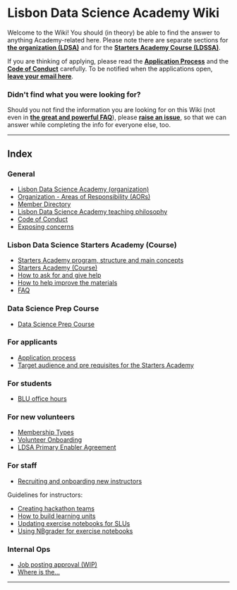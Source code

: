 # Lisbon Data Science Academy Wiki

Welcome to the Wiki! You should (in theory) be able to find the answer to anything Academy-related here. Please note there are separate sections for [**the organization (LDSA)**](pages/Lisbon-Data-Science-Academy-(Organization).md) and for the [**Starters Academy Course (LDSSA)**](pages/Starters-Academy-(Course).md). 

If you are thinking of applying, please read the [**Application Process**](pages/Application-process.md) and the [**Code of Conduct**](pages/Code-of-Conduct.md) carefully. To be notified when the applications open, [**leave your email here**](http://www.lisbondatascience.org/).

### Didn't find what you were looking for? 
Should you not find the information you are looking for on this Wiki (not even in [**the great and powerful FAQ**](pages/FAQ.md)), please [**raise an issue**](https://github.com/LDSSA/wiki/issues), so that we can answer while completing the info for everyone else, too.

---
## Index
### General
- [Lisbon Data Science Academy (organization)](pages/Lisbon-Data-Science-Academy-(Organization).md)
- [Organization - Areas of Responsibility (AORs)](pages/LDSA-Areas-of-Responsibility.md)
- [Member Directory](pages/Member-Directory.md)
- [Lisbon Data Science Academy teaching philosophy](pages/Teaching-Philosophy.md)
- [Code of Conduct](pages/Code-of-Conduct.md)
- [Exposing concerns](pages/Exposing-concerns.md)

### Lisbon Data Science Starters Academy (Course)
- [Starters Academy program, structure and main concepts](pages/Starters-Academy-program-structure-overview,-and-main-concepts.md)
- [Starters Academy (Course)](pages/Starters-Academy-(Course).md)
- [How to ask for and give help](pages/How-to-ask-for-and-give-help.md)
- [How to help improve the materials](pages/How-to-help-improve-the-materials.md)
- [FAQ](pages/FAQ.md)

### Data Science Prep Course
- [Data Science Prep Course](pages/Data-Science-Prep-Course.md)

### For applicants 
- [Application process](pages/Application-process.md)
- [Target audience and pre requisites for the Starters Academy](pages/Target-audience-and-Pre-requisites-for-the-Starters-Academy.md)

### For students 
- [BLU office hours](pages/BLU-Office-Hours.md)

### For new volunteers
- [Membership Types](https://docs.google.com/document/d/1kQSYyhxYkYIxTXOb2PbQF8qZfGikFzy_nypathWPJ5E/edit?usp=sharing)
- [Volunteer Onboarding](pages/Volunteer-Onboarding.md)
- [LDSA Primary Enabler Agreement](pages/LDSA-Primary-Enabler-Agreement.md)

### For staff

- [Recruiting and onboarding new instructors](pages/Recruiting-and-Onboarding-New-Instructors.md)

Guidelines for instructors:
- [Creating hackathon teams](pages/Creating-Hackathon-Teams.md)
- [How to build learning units](pages/How-to-build-Learning-Units.md)
- [Updating exercise notebooks for SLUs](pages/Updating-exercise-notebooks-for-SLUs.md)
- [Using NBgrader for exercise notebooks](pages/Using-nbgrader-for-Exercise-Notebooks.md)


### Internal Ops
- [Job posting approval (WIP)](pages/Job-Posting-Approval-%5BWIP%5D.md)
- [Where is the...](pages/Where-is-the....md)

---
